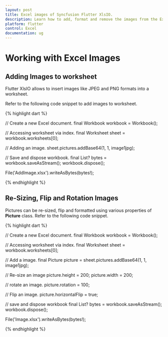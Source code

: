 ```yaml
---
layout: post
title: Excel images of Syncfusion Flutter XlsIO.
description: Learn how to add, format and remove the images from the Excel worksheet using Syncfusion Flutter XlsIO.
platform: flutter
control: Excel
documentation: ug
---
```


# Working with Excel Images

## Adding Images to worksheet

Flutter XlsIO allows to insert images like JPEG and PNG formats into a worksheet. 

Refer to the following code snippet to add images to worksheet.

{% highlight dart %}

// Create a new Excel document.
final Workbook workbook = Workbook();

// Accessing worksheet via index.
final Worksheet sheet = workbook.worksheets[0];

// Adding an image.
sheet.pictures.addBase64(1, 1, image1jpg);

// Save and dispose workbook.
final List<int>? bytes = workbook.saveAsStream();
workbook.dispose();

File('AddImage.xlsx').writeAsBytes(bytes!);

{% endhighlight %}


## Re-Sizing, Flip and Rotation Images

Pictures can be re-sized, flip and formatted using various properties of **Picture** class. Refer to the following code snippet.

{% highlight dart %}

// Create a new Excel document.
final Workbook workbook = Workbook();

// Accessing worksheet via index.
final Worksheet sheet = workbook.worksheets[0];

// Add a image.
final Picture picture = sheet.pictures.addBase64(1, 1, image1jpg);

// Re-size an image
picture.height = 200;
picture.width = 200;

// rotate an image.
picture.rotation = 100;

// Flip an image.
picture.horizontalFlip = true;

// save and dispose workbook
final List<int>? bytes = workbook.saveAsStream();
workbook.dispose();

File('Image.xlsx').writeAsBytes(bytes!);

{% endhighlight %}

